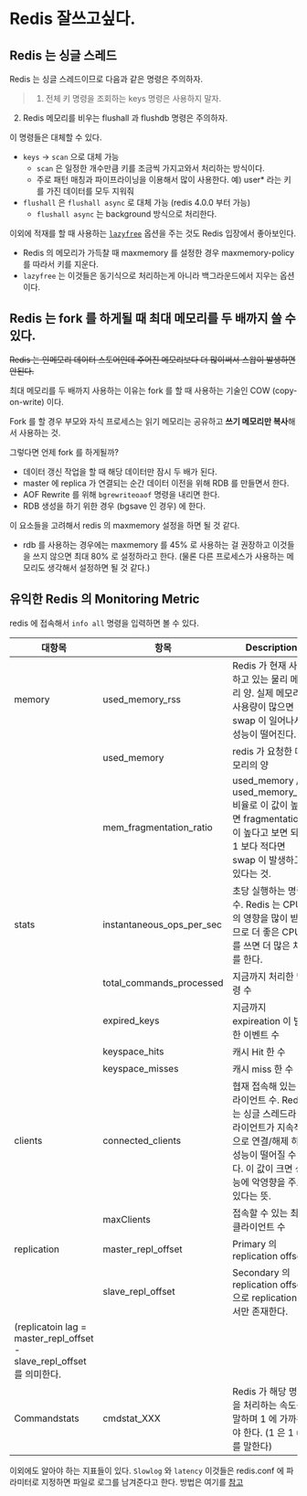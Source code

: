# Redis 잘쓰고싶다.

## Redis 는 싱글 스레드

Redis 는 싱글 스레드이므로 다음과 같은 명령은 주의하자.

> 1) 전체 키 명령을 조회하는 keys 명령은 사용하지 말자.

2) Redis 메모리를 비우는 flushall 과 flushdb 명령은 주의하자.
>

이 명령들은 대체할 수 있다.

- `keys` → `scan` 으로 대체 가능
    - `scan` 은 일정한 개수만큼 키를 조금씩 가지고와서 처리하는 방식이다.
    - 주로 패턴 매칭과 파이프라이닝을 이용해서 많이 사용한다. 예) user* 라는 키를 가진 데이터를 모두 지워줘
- `flushall` 은 `flushall async` 로 대체 가능 (redis 4.0.0 부터 가능)
    - `flushall async` 는 background 방식으로 처리한다.

이외에 적재를 할 때 사용하는 [`lazyfree`](http://redisgate.kr/redis/configuration/param_lazyfree.php) 옵션을 주는 것도 Redis 입장에서 좋아보인다.

- Redis 의 메모리가 가득찰 때 maxmemory 를 설정한 경우 maxmemory-policy 를 따라서 키를 지운다.
- `lazyfree` 는 이것들은 동기식으로 처리하는게 아니라 백그라운드에서 지우는 옵션이다.

## Redis 는 fork 를 하게될 때 최대 메모리를 두 배까지 쓸 수 있다.

~~Redis 는 인메모리 데이터 스토어인데 주어진 메모리보다 더 많이써서 스왑이 발생하면 안된다.~~

최대 메모리를 두 배까지 사용하는 이유는 fork 를 할 때 사용하는 기술인 COW (copy-on-write) 이다.

Fork 를 할 경우 부모와 자식 프로세스는 읽기 메모리는 공유하고 **쓰기 메모리만 복사**해서 사용하는 것.

그렇다면 언제 fork 를 하게될까?

- 데이터 갱신 작업을 할 때 해당 데이터만 잠시 두 배가 된다.
- master 에 replica 가 연결되는 순간 데이터 이전을 위해 RDB 를 만들면서 한다.
- AOF Rewrite 를 위해 `bgrewriteoaof` 명령을 내리면 한다.
- RDB 생성을 하기 위한 경우 (bgsave 인 경우) 에 한다.

이 요소들을 고려해서 redis 의 maxmemory 설정을 하면 될 것 같다.

- rdb 를 사용하는 경우에는 maxmemory 를 45% 로 사용하는 걸 권장하고 이것들을 쓰지 않으면 최대 80% 로 설정하라고 한다. (물론 다른 프로세스가 사용하는 메모리도 생각해서 설정하면 될 것 같다.)

## 유익한 Redis 의 Monitoring Metric

redis 에 접속해서 `info all`  명령을 입력하면 볼 수 있다.

| 대항목 | 항목 | Description |
| --- | --- | --- |
| memory | used_memory_rss | Redis 가 현재 사용하고 있는 물리 메모리 양. 실제 메모리 사용량이 많으면 swap 이 일어나서 성능이 떨어진다.  |
|  | used_memory | redis 가 요청한 메모리의 양 |
|  | mem_fragmentation_ratio | used_memory / used_memory_rss 비율로 이 값이 높다면 fragmentation 이 높다고 보면 되고 1 보다 적다면 swap 이 발생하고 있다는 것. |
| stats | instantaneous_ops_per_sec | 초당 실행하는 명령 수. Redis 는 CPU 의 영향을 많이 받으므로 더 좋은 CPU 를 쓰면 더 많은 처리를 한다. |
|  | total_commands_processed | 지금까지 처리한 명령 수 |
|  | expired_keys | 지금까지 expireation 이 발생한 이벤트 수  |
|  | keyspace_hits | 캐시 Hit 한 수 |
|  | keyspace_misses  | 캐시 miss 한 수  |
| clients | connected_clients | 협재 접속해 있는 클라이언트 수. Redis 는 싱글 스레드라 클라이언트가 지속적으로 연결/해제 하면 성능이 떨어질 수 있다. 이 값이 크면 성능에 악영향을 주고 있다는 뜻.  |
|  | maxClients | 접속할 수 있는 최대 클라이언트 수  |
| replication | master_repl_offset | Primary 의 replication offset  |
|  | slave_repl_offset | Secondary 의 replication offset 으로 replication 에서만 존재한다.
(replicatoin lag = master_repl_offset - slave_repl_offset 를 의미한다.  |
| Commandstats | cmdstat_XXX | Redis 가 해당 명령을 처리하는 속도를 말하며 1 에 가까워야 한다. (1 은 1 us 를 말한다)  |

이외에도 알아야 하는 지표들이 있다. ``Slowlog`` 와 ``latency`` 이것들은 redis.conf 에 파라미터로 지정하면 파일로 로그를 남겨준다고 한다. 방법은 여기를 [참고](http://redisgate.kr/redis/server/server_monitor.php)